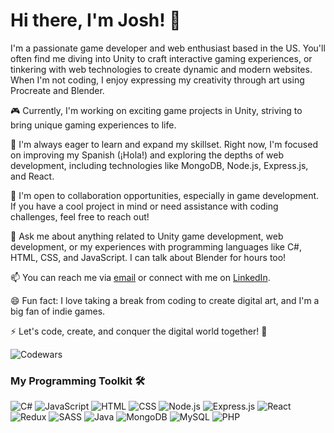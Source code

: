 # Hi there, I'm Josh! 👋

I'm a passionate game developer and web enthusiast based in the US. You'll often find me diving into Unity to craft interactive gaming experiences, or tinkering with web technologies to create dynamic and modern websites. When I'm not coding, I enjoy expressing my creativity through art using Procreate and Blender.

🎮 Currently, I'm working on exciting game projects in Unity, striving to bring unique gaming experiences to life.

🌱 I'm always eager to learn and expand my skillset. Right now, I'm focused on improving my Spanish (¡Hola!) and exploring the depths of web development, including technologies like MongoDB, Node.js, Express.js, and React.

🤝 I'm open to collaboration opportunities, especially in game development. If you have a cool project in mind or need assistance with coding challenges, feel free to reach out!

💬 Ask me about anything related to Unity game development, web development, or my experiences with programming languages like C#, HTML, CSS, and JavaScript. I can talk about Blender for hours too!

📫 You can reach me via [email](mailto:lyzstudios@gmail.com) or connect with me on [LinkedIn](https://www.linkedin.com/in/joshua-sanford-98619085).

😄 Fun fact: I love taking a break from coding to create digital art, and I'm a big fan of indie games.

⚡ Let's code, create, and conquer the digital world together! 🚀



![Codewars](https://github.r2v.ch/codewars?user=lyzboy&stroke=red)


### My Programming Toolkit 🛠️

![C#](https://img.shields.io/badge/-C%23-blue?style=flat-square&logo=c-sharp)
![JavaScript](https://img.shields.io/badge/-JavaScript-yellow?style=flat-square&logo=javascript)
![HTML](https://img.shields.io/badge/-HTML-orange?style=flat-square&logo=html5)
![CSS](https://img.shields.io/badge/-CSS-blue?style=flat-square&logo=css3)
![Node.js](https://img.shields.io/badge/-Node.js-339933?style=flat-square&logo=node.js&logoColor=white)
![Express.js](https://img.shields.io/badge/-Express.js-000000?style=flat-square&logo=express&logoColor=white)
![React](https://img.shields.io/badge/-React-61DAFB?style=flat-square&logo=react&logoColor=white)
![Redux](https://img.shields.io/badge/-Redux-764ABC?style=flat-square&logo=redux&logoColor=white)
![SASS](https://img.shields.io/badge/-SASS-CC6699?style=flat-square&logo=sass&logoColor=white)
![Java](https://img.shields.io/badge/-Java-007396?style=flat-square&logo=java&logoColor=white)
![MongoDB](https://img.shields.io/badge/-MongoDB-47A248?style=flat-square&logo=mongodb&logoColor=white)
![MySQL](https://img.shields.io/badge/-MySQL-4479A1?style=flat-square&logo=mysql&logoColor=white)
![PHP](https://img.shields.io/badge/-PHP-777BB4?style=flat-square&logo=php&logoColor=white)

